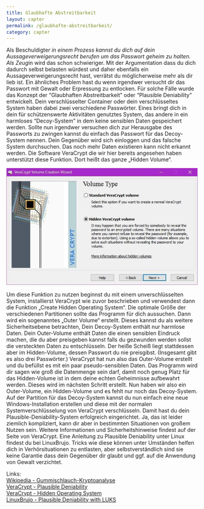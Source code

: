 ```yaml
---
title: Glaubhafte Abstreitbarkeit
layout: capter
permalink: /glaubhafte-abstreitbarkeit/
category: capter
---
```

Als Beschuldigte*r in einem Prozess kannst du dich auf dein Aussageverweigerungsrecht berufen um das Passwort geheim zu halten. Als Zeug*in wird das schon schwieriger. Mit der Argumentation dass du dich dadurch selbst belasten würdest und daher ebenfalls ein Aussageverweigerungsrecht hast, verrätst du möglicherweise mehr als dir lieb ist. Ein ähnliches Problem hast du wenn irgendwer versucht dir das Passwort mit Gewalt oder Erpressung zu entlocken. Für solche Fälle wurde das Konzept der “Glaubhaften Abstreitbarkeit” oder “Plausible Deniability” entwickelt. Dein verschlüsselter Container oder dein verschlüsseltes System haben dabei zwei verschiedene Passwörter. Eines bringt dich in dein für schützenswerte Aktivitäten genutztes System, das andere in ein harmloses “Decoy-System” in dem keine sensiblen Daten gespeichert werden. Sollte nun irgendwer versuchen dich zur Herausgabe des Passworts zu zwingen kannst du einfach das Passwort für das Decoy-System nennen. Dein Gegenüber wird sich einloggen und das falsche System durchsuchen. Das noch mehr Daten existieren kann nicht erkannt werden.
Die Software VeraCrypt die wir hier bereits angesehen haben unterstützt diese Funktion. Dort heißt das ganze „Hidden Volume“.

![](/assets/posts/veracrypt.jpg)

Um diese Funktion zu nutzen beginnst du mit einem unverschlüsselten System, installierst VeraCrypt wie zuvor beschrieben und verwendest dann die Funktion „Create Hidden Operating System“. Die optimale Größe der verschiedenen Partitionen sollte das Programm für dich aussuchen. Dann wird ein sogenanntes „Outer Volume“ erstellt. Dieses kannst du als weitere Sicherheitsebene betrachten, Dein Decoy-System enthält nur harmlose Daten. Dein Outer-Volume enthält Daten die einen sensiblen Eindruck machen, die du aber preisgeben kannst falls du gezwunden werden sollst die versteckten Daten zu entschlüsseln. Der heiße Scheiß liegt stattdessen aber im Hidden-Volume, dessen Passwort du nie preisgibst. (Insgesamt gibt es also drei Passwörter.) VeraCrypt hat nun also das Outer-Volume erstellt und du befüllst es mit ein paar pseudo-sensiblen Daten. Das Programm wird dir sagen wie groß die Datenmenge sein darf, damit noch genug Platz für das Hidden-Volume ist in dem deine echten Geheimnisse aufbewahrt werden. Dieses wird im nächsten Schritt erstellt. Nun haben wir also ein Outer-Volume, ein Hidden-Volume und es fehlt nur noch das Decoy-System. Auf der Partition für das Decoy-System kannst du nun einfach eine neue Windows-Installation erstellen und diese mit der normalen Systemverschlüsselung von VeraCrypt verschlüsseln. Damit hast du dein Plausible-Deniability-System erfolgreich eingerichtet. 
Ja, das ist leider ziemlich kompliziert, kann dir aber in bestimmten Situationen von großem Nutzen sein. Weitere Informationen und Sicherheitshinweise findest auf der Seite von VeraCrypt. Eine Anleitung zu Plausible Deniability unter Linux findest du bei LinuxBrujo.
Tricks wie diese können unter Umständen helfen dich in Verhörsituationen zu entlasten, aber selbstverständlich sind sie keine Garantie dass dein Gegenüber dir glaubt und ggf. auf die Anwendung von Gewalt verzichtet.

Links:<br>
[Wikipedia - Gummischlauch-Kryptoanalyse](https://de.wikipedia.org/wiki/Rubber-hose_cryptanalysis)<br>
[VeraCrypt - Plausible Deniability](https://www.veracrypt.fr/en/Plausible%20Deniability.html)<br>
[VeraCrypt - Hidden Operating System](https://www.veracrypt.fr/en/VeraCrypt%20Hidden%20Operating%20System.html)<br>
[LinuxBrujo - Plausible Deniability with LUKS](https://blog.linuxbrujo.net/posts/plausible-deniability-with-luks/)<br>
